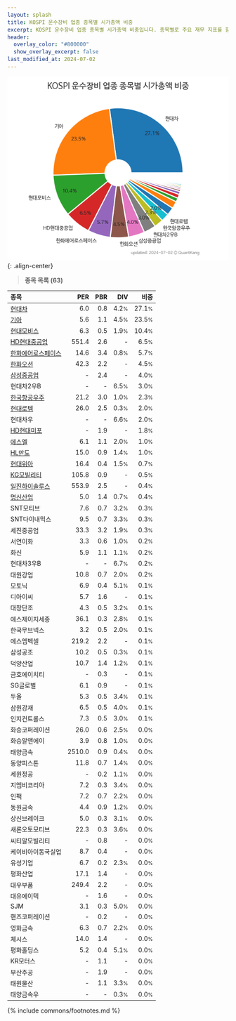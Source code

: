 ```yaml
---
layout: splash
title: KOSPI 운수장비 업종 종목별 시가총액 비중
excerpt: KOSPI 운수장비 업종 종목별 시가총액 비중입니다. 종목별로 주요 재무 지표를 함께 표시합니다.
header:
  overlay_color: "#800000"
  show_overlay_excerpt: false
last_modified_at: 2024-07-02
---
```



![KOSPI 운수장비 업종 종목별 시가총액 비중](/stats/sector/images/kospi_업종_운수장비_종목.png){: .align-center}


> **종목 목록 (63)**<a id="list"></a>

| **종목** | **PER** | **PBR** | **DIV** | **비중** |
| :------- | ------: | ------: | ------: | -------: |
| [현대차](/005380/) | 6.0 | 0.8 | 4.2<small>%</small> | 27.1<small>%</small> |
| [기아](/000270/) | 5.6 | 1.1 | 4.5<small>%</small> | 23.5<small>%</small> |
| [현대모비스](/012330/) | 6.3 | 0.5 | 1.9<small>%</small> | 10.4<small>%</small> |
| [HD현대중공업](/329180/) | 551.4 | 2.6 | - | 6.5<small>%</small> |
| [한화에어로스페이스](/012450/) | 14.6 | 3.4 | 0.8<small>%</small> | 5.7<small>%</small> |
| [한화오션](/042660/) | 42.3 | 2.2 | - | 4.5<small>%</small> |
| [삼성중공업](/010140/) | - | 2.4 | - | 4.0<small>%</small> |
| 현대차2우B | - | - | 6.5<small>%</small> | 3.0<small>%</small> |
| [한국항공우주](/047810/) | 21.2 | 3.0 | 1.0<small>%</small> | 2.3<small>%</small> |
| [현대로템](/064350/) | 26.0 | 2.5 | 0.3<small>%</small> | 2.0<small>%</small> |
| 현대차우 | - | - | 6.6<small>%</small> | 2.0<small>%</small> |
| [HD현대미포](/010620/) | - | 1.9 | - | 1.8<small>%</small> |
| [에스엘](/005850/) | 6.1 | 1.1 | 2.0<small>%</small> | 1.0<small>%</small> |
| [HL만도](/204320/) | 15.0 | 0.9 | 1.4<small>%</small> | 1.0<small>%</small> |
| [현대위아](/011210/) | 16.4 | 0.4 | 1.5<small>%</small> | 0.7<small>%</small> |
| [KG모빌리티](/003620/) | 105.8 | 0.9 | - | 0.5<small>%</small> |
| [일진하이솔루스](/271940/) | 553.9 | 2.5 | - | 0.4<small>%</small> |
| [명신산업](/009900/) | 5.0 | 1.4 | 0.7<small>%</small> | 0.4<small>%</small> |
| SNT모티브 | 7.6 | 0.7 | 3.2<small>%</small> | 0.3<small>%</small> |
| SNT다이내믹스 | 9.5 | 0.7 | 3.3<small>%</small> | 0.3<small>%</small> |
| 세진중공업 | 33.3 | 3.2 | 1.9<small>%</small> | 0.3<small>%</small> |
| 서연이화 | 3.3 | 0.6 | 1.0<small>%</small> | 0.2<small>%</small> |
| 화신 | 5.9 | 1.1 | 1.1<small>%</small> | 0.2<small>%</small> |
| 현대차3우B | - | - | 6.7<small>%</small> | 0.2<small>%</small> |
| 대원강업 | 10.8 | 0.7 | 2.0<small>%</small> | 0.2<small>%</small> |
| 모토닉 | 6.9 | 0.4 | 5.1<small>%</small> | 0.1<small>%</small> |
| 디아이씨 | 5.7 | 1.6 | - | 0.1<small>%</small> |
| 대창단조 | 4.3 | 0.5 | 3.2<small>%</small> | 0.1<small>%</small> |
| 에스제이지세종 | 36.1 | 0.3 | 2.8<small>%</small> | 0.1<small>%</small> |
| 한국무브넥스 | 3.2 | 0.5 | 2.0<small>%</small> | 0.1<small>%</small> |
| 에스엠벡셀 | 219.2 | 2.2 | - | 0.1<small>%</small> |
| 삼성공조 | 10.2 | 0.5 | 0.3<small>%</small> | 0.1<small>%</small> |
| 덕양산업 | 10.7 | 1.4 | 1.2<small>%</small> | 0.1<small>%</small> |
| 금호에이치티 | - | 0.3 | - | 0.1<small>%</small> |
| SG글로벌 | 6.1 | 0.9 | - | 0.1<small>%</small> |
| 두올 | 5.3 | 0.5 | 3.4<small>%</small> | 0.1<small>%</small> |
| 삼원강재 | 6.5 | 0.5 | 4.0<small>%</small> | 0.1<small>%</small> |
| 인지컨트롤스 | 7.3 | 0.5 | 3.0<small>%</small> | 0.1<small>%</small> |
| 화승코퍼레이션 | 26.0 | 0.6 | 2.5<small>%</small> | 0.0<small>%</small> |
| 화승알앤에이 | 3.9 | 0.8 | 1.0<small>%</small> | 0.0<small>%</small> |
| 태양금속 | 2510.0 | 0.9 | 0.4<small>%</small> | 0.0<small>%</small> |
| 동양피스톤 | 11.8 | 0.7 | 1.4<small>%</small> | 0.0<small>%</small> |
| 세원정공 | - | 0.2 | 1.1<small>%</small> | 0.0<small>%</small> |
| 지엠비코리아 | 7.2 | 0.3 | 3.4<small>%</small> | 0.0<small>%</small> |
| 인팩 | 7.2 | 0.7 | 2.2<small>%</small> | 0.0<small>%</small> |
| 동원금속 | 4.4 | 0.9 | 1.2<small>%</small> | 0.0<small>%</small> |
| 상신브레이크 | 5.0 | 0.3 | 3.1<small>%</small> | 0.0<small>%</small> |
| 새론오토모티브 | 22.3 | 0.3 | 3.6<small>%</small> | 0.0<small>%</small> |
| 씨티알모빌리티 | - | 0.8 | - | 0.0<small>%</small> |
| 케이비아이동국실업 | 8.7 | 0.4 | - | 0.0<small>%</small> |
| 유성기업 | 6.7 | 0.2 | 2.3<small>%</small> | 0.0<small>%</small> |
| 평화산업 | 17.1 | 1.4 | - | 0.0<small>%</small> |
| 대우부품 | 249.4 | 2.2 | - | 0.0<small>%</small> |
| 대유에이텍 | - | 1.6 | - | 0.0<small>%</small> |
| SJM | 3.1 | 0.3 | 5.0<small>%</small> | 0.0<small>%</small> |
| 핸즈코퍼레이션 | - | 0.2 | - | 0.0<small>%</small> |
| 영화금속 | 6.3 | 0.7 | 2.2<small>%</small> | 0.0<small>%</small> |
| 체시스 | 14.0 | 1.4 | - | 0.0<small>%</small> |
| 평화홀딩스 | 5.2 | 0.4 | 5.1<small>%</small> | 0.0<small>%</small> |
| KR모터스 | - | 1.1 | - | 0.0<small>%</small> |
| 부산주공 | - | 1.9 | - | 0.0<small>%</small> |
| 태원물산 | - | 1.1 | 3.3<small>%</small> | 0.0<small>%</small> |
| 태양금속우 | - | - | 0.3<small>%</small> | 0.0<small>%</small> |

{% include commons/footnotes.md %}